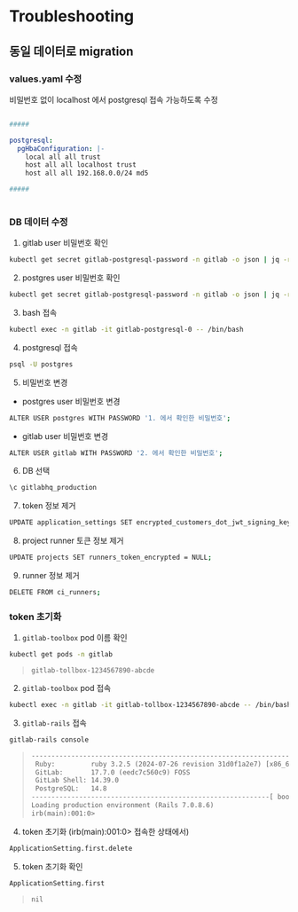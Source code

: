 # Troubleshooting

## 동일 데이터로 migration
### values.yaml 수정
비밀번호 없이 localhost 에서 postgresql 접속 가능하도록 수정
``` yaml

#####

postgresql:
  pgHbaConfiguration: |-
    local all all trust
    host all all localhost trust
    host all all 192.168.0.0/24 md5

#####
  
```

### DB 데이터 수정
1. gitlab user 비밀번호 확인
``` bash
kubectl get secret gitlab-postgresql-password -n gitlab -o json | jq -r '.data["postgresql-password"]' | base64 --decode
```

2. postgres user 비밀번호 확인
``` bash
kubectl get secret gitlab-postgresql-password -n gitlab -o json | jq -r '.data["postgresql-postgres-password"]' | base64 --decode
```

3. bash 접속 
``` bash
kubectl exec -n gitlab -it gitlab-postgresql-0 -- /bin/bash
```

4. postgresql 접속
``` bash
psql -U postgres
```

5. 비밀번호 변경
- postgres user 비밀번호 변경
``` bash
ALTER USER postgres WITH PASSWORD '1. 에서 확인한 비밀번호';
```

- gitlab user 비밀번호 변경
``` bash
ALTER USER gitlab WITH PASSWORD '2. 에서 확인한 비밀번호';
```

6. DB 선택
``` bash
\c gitlabhq_production
```

7. token 정보 제거
``` bash
UPDATE application_settings SET encrypted_customers_dot_jwt_signing_key = null, encrypted_customers_dot_jwt_signing_key_iv = null, error_tracking_access_token_encrypted = null;
```

8. project runner 토큰 정보 제거
``` bash
UPDATE projects SET runners_token_encrypted = NULL;
```

9. runner 정보 제거
``` bash
DELETE FROM ci_runners;
```

### token 초기화
1. `gitlab-toolbox` pod 이름 확인
``` bash
kubectl get pods -n gitlab
```
> `gitlab-tollbox-1234567890-abcde`

2. `gitlab-toolbox` pod 접속
``` bash
kubectl exec -n gitlab -it gitlab-tollbox-1234567890-abcde -- /bin/bash
```

3. `gitlab-rails` 접속
``` bash
gitlab-rails console
```
> ``` txt
> --------------------------------------------------------------------------------
>  Ruby:         ruby 3.2.5 (2024-07-26 revision 31d0f1a2e7) [x86_64-linux]
>  GitLab:       17.7.0 (eedc7c560c9) FOSS
>  GitLab Shell: 14.39.0
>  PostgreSQL:   14.8
> ------------------------------------------------------------[ booted in 34.50s ]
> Loading production environment (Rails 7.0.8.6)
> irb(main):001:0> 
> ```

4. token 초기화 (irb(main):001:0> 접속한 상태에서)
``` bash
ApplicationSetting.first.delete
```

5. token 초기화 확인
``` bash
ApplicationSetting.first
```
> ``` txt
> nil
> ```